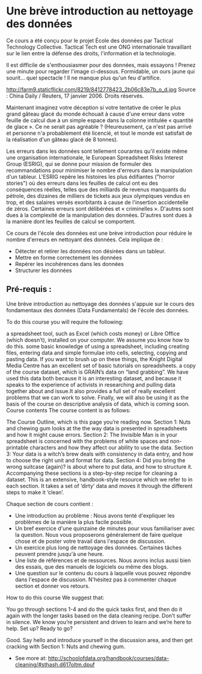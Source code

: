 # Une brève introduction au nettoyage des données

Ce cours a été conçu pour le projet École des données par Tactical Technology Collective. Tactical Tech est une ONG internationale travaillant sur le lien entre la défense des droits, l'information et la technologie.
 
Il est difficile de s'enthousiasmer pour des données, mais essayons ! Prenez une minute pour regarder l'image ci-dessous. Formidable, un ours jaune qui sourit… quel spectacle ! Il ne manque plus qu'un feu d'artifice. 

http://farm9.staticflickr.com/8219/8412778423_2b06c83e7b_o_d.jpg
Source : China Daily / Reuters, 17 janvier 2006. Droits réservés.

Maintenant imaginez votre déception si votre tentative de créer le plus grand gâteau glacé du monde échouait à cause d'une erreur dans votre feuille de calcul due à un simple espace dans la colonne intitulée « quantité de glace ». Ce ne serait pas agréable ? (Heureusement, ça n'est pas arrivé et personne n'a probablement été licencié, et tout le monde est satisfait de la réalisation d'un gâteau glacé de 8 tonnes).

Les erreurs dans les données sont tellement courantes qu'il existe même une organisation internationale, le European Spreadsheet Risks Interest Group (ESRIG), qui se donne pour mission de formuler des recommandations pour minimiser le nombre d'erreurs dans la manipulation d'un tableur. L'ESRIG repère les histoires les plus édifiantes ("horror stories") où des erreurs dans les feuilles de calcul ont eu des conséquences réelles, telles que des milliards de revenus manquants du pétrole, des dizaines de milliers de tickets aux jeux olympiques vendus en trop, et des salaires versés exorbitants à cause de l'insertion accidentelle de zéros. Certaines erreurs sont délibérées et « criminelles ».  D'autres sont dues à la complexité de la manipulation des données. D'autres sont dues à la manière dont les feuilles de calcul se comportent.   

Ce cours de l'école des données est une brève introduction pour réduire le nombre d'erreurs en nettoyant des données. Cela implique de : 
* Détecter et retirer les données non désirées dans un tableur. 
* Mettre en forme correctement les données
* Repérer les incohérences dans les données
* Structurer les données

## Pré-requis : 

Une brève introduction au nettoyage des données s'appuie sur le cours des fondamentaux des données (Data Fundamentals) de l'école des données.

To do this course you will require the following:

a spreadsheet tool, such as Excel (which costs money) or Libre Office (which doesn’t), installed on your computer. We assume you know how to do this.
some basic knowledge of using a spreadsheet, including creating files, entering data and simple formulae into cells, selecting, copying and pasting data. If you want to brush up on these things, the Knight Digital Media Centre has an excellent set of basic tutorials on spreadsheets.
a copy of the course dataset, which is GRAIN’s data on “land grabbing”. We have used this data both because it is an interesting dataset, and because it speaks to the experience of activists in researching and pulling data together about and issue.It also provides a full set of really excellent problems that we can work to solve. Finally, we will also be using it as the basis of the course on descriptive analysis of data, which is coming soon.
Course contents
The course content is as follows:

The Course Outline, which is this page you’re reading now.
Section 1: Nuts and chewing gum looks at the the way data is presented in spreadsheets and how it might cause errors.
Section 2: The Invisible Man is in your spreadsheet is concerned with the problems of white spaces and non-printable characters and how they affect our ability to use the data.
Section 3: Your data is a witch’s brew deals with consistency in data entry, and how to choose the right unit and format for data.
Section 4: Did you bring the wrong suitcase (again)? is about where to put data, and how to structure it.
Accompanying these sections is a step-by-step recipe for cleaning a dataset. This is an extensive, handbook-style resource which we refer to in each section. It takes a set of ‘dirty’ data and moves it through the different steps to make it ‘clean’.

Chaque section de cours contient : 
* Une introduction au problème : Nous avons tenté d'expliquer les problèmes de la manière la plus facile possible. 
* Un bref exercice d'une quinzaine de minutes pour vous familiariser avec la question. Nous vous proposerons généralement de faire quelque chose et de poster votre travail dans l'espace de discussion. 
* Un exercice plus long de nettoyage des données. Certaines tâches peuvent prendre jusqu'à une heure. 
* Une liste de références et de ressources. Nous avons inclus aussi bien des essais, que des manuels de logiciels ou même des blogs. 
* Une question sur le contenu du cours à laquelle vous pouvez répondre dans l'espace de discussion. N'hésitez pas à commenter chaque section et donner vos retours.  

How to do this course
We suggest that:

You go through sections 1-4 and do the quick tasks first, and then do it again with the longer tasks based on the data cleaning recipe.
Don’t suffer in silence. We know you’re persistent and driven to learn and we’re here to help.
Set up? Ready to go?

Good. Say hello and introduce yourself in the discussion area, and then get cracking with Section 1: Nuts and chewing gum.

- See more at: http://schoolofdata.org/handbook/courses/data-cleaning/#sthash.d617oltm.dpuf
